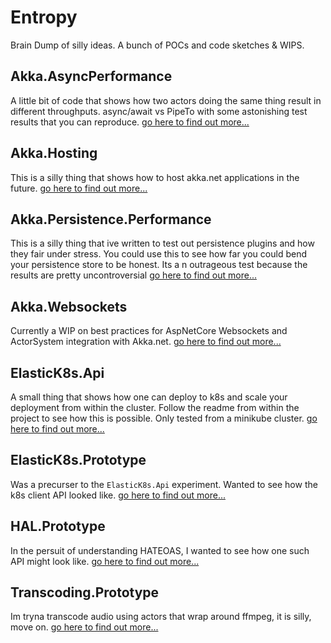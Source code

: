 # Entropy
Brain Dump of silly ideas. A bunch of POCs and code sketches & WIPS. 

## Akka.AsyncPerformance
A little bit of code that shows how two actors doing the same thing result in different throughputs. async/await vs PipeTo with some astonishing test results that you can reproduce. [go here to find out more...](https://github.com/Lutando/Entropy/tree/master/Akka.AsyncPerformance)

## Akka.Hosting
This is a silly thing that shows how to host akka.net applications in the future.
[go here to find out more...](https://github.com/Lutando/Entropy/tree/master/Akka.Hosting)

## Akka.Persistence.Performance
This is a silly thing that ive written to test out persistence plugins and how they fair under stress. You could use this to see how far you could bend your persistence store to be honest. Its a n outrageous test because the results are pretty uncontroversial
[go here to find out more...](https://github.com/Lutando/Entropy/tree/master/Akka.Persistence.Performance)

## Akka.Websockets
Currently a WIP on best practices for AspNetCore Websockets and ActorSystem integration with Akka.net.
[go here to find out more...](https://github.com/Lutando/Entropy/tree/master/Akka.Websockets)

## ElasticK8s.Api
A small thing that shows how one can deploy to k8s and scale your deployment from within the cluster. Follow the readme from within the project to see how this is possible. Only tested from a minikube cluster.
[go here to find out more...](https://github.com/Lutando/Entropy/tree/master/ElasticK8s.Api)

## ElasticK8s.Prototype
Was a precurser to the `ElasticK8s.Api` experiment. Wanted to see how the k8s client API looked like.
[go here to find out more...](https://github.com/Lutando/Entropy/tree/master/ElasticK8s.Prototype)

## HAL.Prototype
In the persuit of understanding HATEOAS, I wanted to see how one such API might look like.
[go here to find out more...](https://github.com/Lutando/Entropy/tree/master/HAL.Prototype)

## Transcoding.Prototype
Im tryna transcode audio using actors that wrap around ffmpeg, it is silly, move on.
[go here to find out more...](https://github.com/Lutando/Entropy/tree/master/Transcoding.Prototype)
